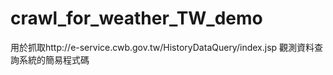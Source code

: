 # crawl_for_weather_TW_demo
用於抓取http://e-service.cwb.gov.tw/HistoryDataQuery/index.jsp 觀測資料查詢系統的簡易程式碼

